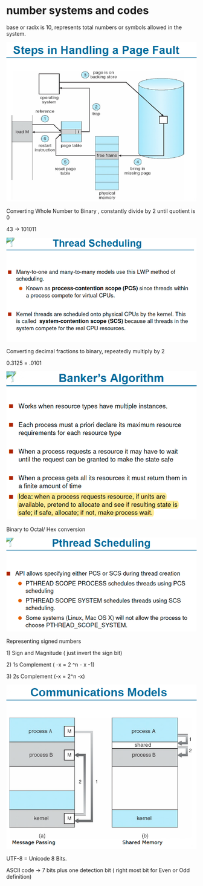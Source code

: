 # number systems and codes

base or radix is 10, represents total numbers or symbols allowed in the system. 

![](../.gitbook/assets/image%20%28147%29.png)

Converting Whole Number to Binary , constantly divide by 2 until quotient is 0

43 -&gt; 101011

![](../.gitbook/assets/image%20%2856%29.png)

Converting decimal fractions to binary, repeatedly multiply by 2 

0.3125 = .0101

![](../.gitbook/assets/image%20%28148%29.png)

Binary to Octal/ Hex conversion 

![](../.gitbook/assets/image%20%2861%29.png)

Representing signed numbers

1\) Sign and Magnitude  \( just invert the sign bit\)

2\) 1s Complement \( -x = 2 ^n - x -1\)

3\) 2s Complement \(-x = 2^n -x\)

![](../.gitbook/assets/image%20%2875%29.png)



UTF-8 = Unicode 8 Bits.

ASCII code -&gt; 7 bits plus one detection bit \( right most bit for Even or Odd definition\)

